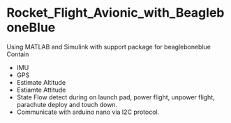 # Rocket_Flight_Avionic_with_BeagleboneBlue

 Using MATLAB and Simulink with support package for beagleboneblue 
 Contain 
- IMU
- GPS
- Estimate Altitude 
- Estiamte Attitude 
- State Flow detect during on launch pad, power flight, unpower flight, parachute deploy and touch down. 
- Communicate with arduino nano via I2C protocol.
